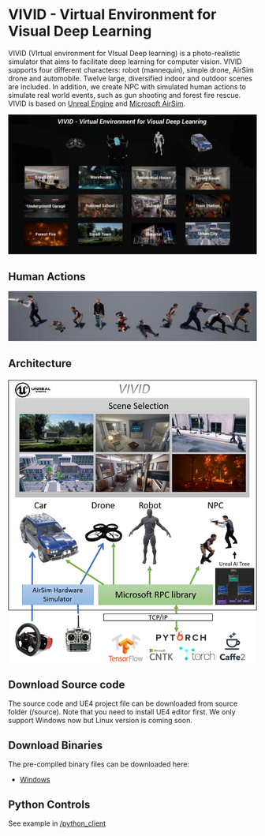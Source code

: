 # VIVID - Virtual Environment for Visual Deep Learning

VIVID (VIrtual environment for VIsual Deep learning) is a photo-realistic simulator that aims to facilitate deep learning for computer vision. 
VIVID supports four different characters: robot (mannequin), simple drone, AirSim drone and automobile. Twelve large, diversified indoor and outdoor scenes are included. 
In addition, we create NPC with simulated human actions to simulate real world events, such as gun shooting and forest fire rescue. VIVID is based on [Unreal Engine](https://www.unrealengine.com) and [Microsoft AirSim](https://github.com/Microsoft/AirSim). 

![VIVID Main Menu](/images/vivid_menu.png)

## Human Actions
![Human Action Examples](/images/action_examples.png)

## Architecture
![](/images/vivid_arch.png)

## Download Source code
The source code and UE4 project file can be downloaded from source folder (/source). Note that you need to install UE4 editor first. We only support Windows now but Linux version is coming soon. 


## Download Binaries
The pre-compiled binary files can be downloaded here:

- [Windows](https://drive.google.com/drive/folders/0Bx89nDDBxkF-ZHNtMVZsZzRZbGM?usp=sharing)


## Python Controls
See example in [/python_client](/python_client)
